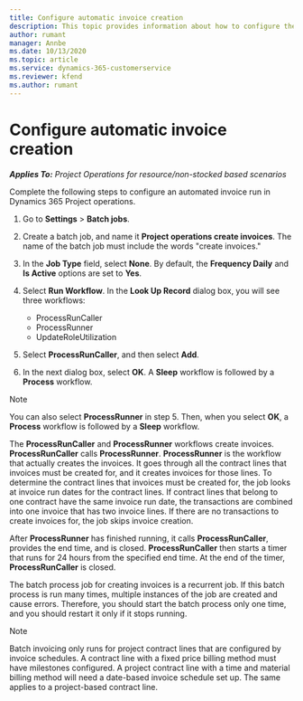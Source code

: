 ```yaml
---
title: Configure automatic invoice creation
description: This topic provides information about how to configure the system to generate invoices automatically.
author: rumant
manager: Annbe
ms.date: 10/13/2020
ms.topic: article
ms.service: dynamics-365-customerservice
ms.reviewer: kfend 
ms.author: rumant
---
```


# Configure automatic invoice creation

_**Applies To:** Project Operations for resource/non-stocked based scenarios_


Complete the following steps to configure an automated invoice run in Dynamics 365 Project operations.

1. Go to **Settings** > **Batch jobs**.
2. Create a batch job, and name it **Project operations create invoices**. The name of the batch job must include the words "create invoices."
3. In the **Job Type** field, select **None**. By default, the **Frequency Daily** and **Is Active** options are set to **Yes**.
4. Select **Run Workflow**. In the **Look Up Record** dialog box, you will see three workflows:

    - ProcessRunCaller
    - ProcessRunner
    - UpdateRoleUtilization

5. Select **ProcessRunCaller**, and then select **Add**.
6. In the next dialog box, select **OK**. A **Sleep** workflow is followed by a **Process** workflow.

  > [!NOTE]
  > You can also select **ProcessRunner** in step 5. Then, when you select **OK**, a **Process** workflow is followed by a **Sleep** workflow.

The **ProcessRunCaller** and **ProcessRunner** workflows create invoices. **ProcessRunCaller** calls **ProcessRunner**. **ProcessRunner** is the workflow that actually creates the invoices. It goes through all the contract lines that invoices must be created for, and it creates invoices for those lines. To determine the contract lines that invoices must be created for, the job looks at invoice run dates for the contract lines. If contract lines that belong to one contract have the same invoice run date, the transactions are combined into one invoice that has two invoice lines. If there are no transactions to create invoices for, the job skips invoice creation.

After **ProcessRunner** has finished running, it calls **ProcessRunCaller**, provides the end time, and is closed. **ProcessRunCaller** then starts a timer that runs for 24 hours from the specified end time. At the end of the timer, **ProcessRunCaller** is closed.

The batch process job for creating invoices is a recurrent job. If this batch process is run many times, multiple instances of the job are created and cause errors. Therefore, you should start the batch process only one time, and you should restart it only if it stops running.

> [!NOTE]
> Batch invoicing only runs for project contract lines that are configured by invoice schedules. A contract line with a fixed price billing method must have milestones configured. A project contract line with a time and material billing method will need a date-based invoice schedule set up. The same applies to a project-based contract line.     

